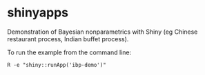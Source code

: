 shinyapps
=========

Demonstration of Bayesian nonparametrics with Shiny (eg Chinese restaurant process, Indian buffet process).

To run the example from the command line:
```
R -e "shiny::runApp('ibp-demo')"
```
